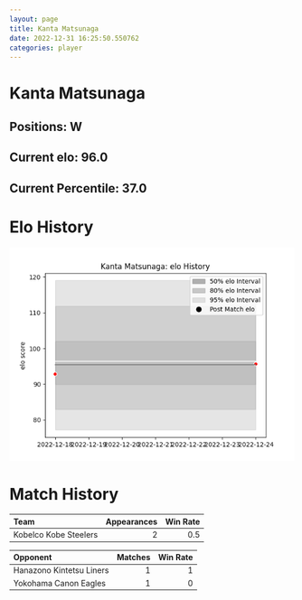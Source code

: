 ```yaml
---  
layout: page  
title: Kanta Matsunaga  
date: 2022-12-31 16:25:50.550762  
categories: player  
---
```

# Kanta Matsunaga

## Positions: W

## Current elo: 96.0

## Current Percentile: 37.0

# Elo History


![elo history](history_KantaMatsunaga.png)
# Match History


| Team                  |   Appearances |   Win Rate |
|:----------------------|--------------:|-----------:|
| Kobelco Kobe Steelers |             2 |        0.5 |

| Opponent                 |   Matches |   Win Rate |
|:-------------------------|----------:|-----------:|
| Hanazono Kintetsu Liners |         1 |          1 |
| Yokohama Canon Eagles    |         1 |          0 |